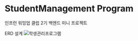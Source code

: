 # StudentManagement Program

인프런 워밍업 클럽 2기 백엔드 미니 프로젝트

ERD 설계
![학생관리프로그램](https://github.com/user-attachments/assets/0affd9fd-2289-49e4-b80f-5b4d22637d8f)
